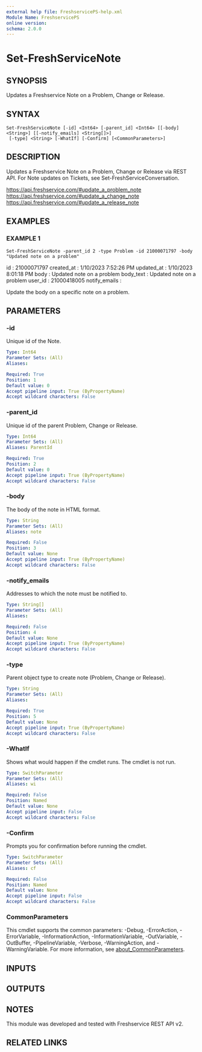 ```yaml
---
external help file: FreshservicePS-help.xml
Module Name: FreshservicePS
online version:
schema: 2.0.0
---
```


# Set-FreshServiceNote

## SYNOPSIS
Updates a Freshservice Note on a Problem, Change or Release.

## SYNTAX

```
Set-FreshServiceNote [-id] <Int64> [-parent_id] <Int64> [[-body] <String>] [[-notify_emails] <String[]>]
 [-type] <String> [-WhatIf] [-Confirm] [<CommonParameters>]
```

## DESCRIPTION
Updates a Freshservice Note on a Problem, Change or Release via REST API.
For Note updates on Tickets, see Set-FreshServiceConversation.

https://api.freshservice.com/#update_a_problem_note
https://api.freshservice.com/#update_a_change_note
https://api.freshservice.com/#update_a_release_note

## EXAMPLES

### EXAMPLE 1
```
Set-FreshServiceNote -parent_id 2 -type Problem -id 21000071797 -body "Updated note on a problem"
```

id            : 21000071797
created_at    : 1/10/2023 7:52:26 PM
updated_at    : 1/10/2023 8:01:18 PM
body          : Updated note on a problem
body_text     : Updated note on a problem
user_id       : 21000418005
notify_emails :

Update the body on a specific note on a problem.

## PARAMETERS

### -id
Unique id of the Note.

```yaml
Type: Int64
Parameter Sets: (All)
Aliases:

Required: True
Position: 1
Default value: 0
Accept pipeline input: True (ByPropertyName)
Accept wildcard characters: False
```

### -parent_id
Unique id of the parent Problem, Change or Release.

```yaml
Type: Int64
Parameter Sets: (All)
Aliases: ParentId

Required: True
Position: 2
Default value: 0
Accept pipeline input: True (ByPropertyName)
Accept wildcard characters: False
```

### -body
The body of the note in HTML format.

```yaml
Type: String
Parameter Sets: (All)
Aliases: note

Required: False
Position: 3
Default value: None
Accept pipeline input: True (ByPropertyName)
Accept wildcard characters: False
```

### -notify_emails
Addresses to which the note must be notified to.

```yaml
Type: String[]
Parameter Sets: (All)
Aliases:

Required: False
Position: 4
Default value: None
Accept pipeline input: True (ByPropertyName)
Accept wildcard characters: False
```

### -type
Parent object type to create note (Problem, Change or Release).

```yaml
Type: String
Parameter Sets: (All)
Aliases:

Required: True
Position: 5
Default value: None
Accept pipeline input: True (ByPropertyName)
Accept wildcard characters: False
```

### -WhatIf
Shows what would happen if the cmdlet runs.
The cmdlet is not run.

```yaml
Type: SwitchParameter
Parameter Sets: (All)
Aliases: wi

Required: False
Position: Named
Default value: None
Accept pipeline input: False
Accept wildcard characters: False
```

### -Confirm
Prompts you for confirmation before running the cmdlet.

```yaml
Type: SwitchParameter
Parameter Sets: (All)
Aliases: cf

Required: False
Position: Named
Default value: None
Accept pipeline input: False
Accept wildcard characters: False
```

### CommonParameters
This cmdlet supports the common parameters: -Debug, -ErrorAction, -ErrorVariable, -InformationAction, -InformationVariable, -OutVariable, -OutBuffer, -PipelineVariable, -Verbose, -WarningAction, and -WarningVariable. For more information, see [about_CommonParameters](http://go.microsoft.com/fwlink/?LinkID=113216).

## INPUTS

## OUTPUTS

## NOTES
This module was developed and tested with Freshservice REST API v2.

## RELATED LINKS

